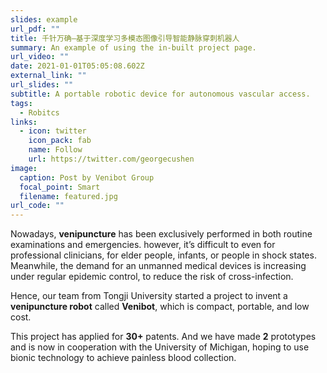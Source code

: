```yaml
---
slides: example
url_pdf: ""
title: 千针万确—基于深度学习多模态图像引导智能静脉穿刺机器人
summary: An example of using the in-built project page.
url_video: ""
date: 2021-01-01T05:05:08.602Z
external_link: ""
url_slides: ""
subtitle: A portable robotic device for autonomous vascular access.
tags:
  - Robitcs
links:
  - icon: twitter
    icon_pack: fab
    name: Follow
    url: https://twitter.com/georgecushen
image:
  caption: Post by Venibot Group
  focal_point: Smart
  filename: featured.jpg
url_code: ""
---
```

Nowadays, **venipuncture** has been exclusively performed in both routine examinations and emergencies. however, it’s difficult to even for professional clinicians, for elder people, infants, or people in shock states. Meanwhile, the demand for an unmanned medical devices is increasing under regular epidemic control, to reduce the risk of cross-infection.

Hence, our team from Tongji University started a project to invent a **venipuncture robot** called **Venibot**, which is compact, portable, and low cost.

This project has applied for **30+** patents. And we have made **2** prototypes and is now in cooperation with the University of Michigan, hoping to use bionic technology to achieve painless blood collection.